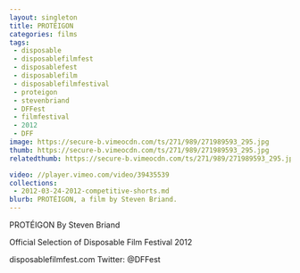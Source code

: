 ```yaml
---
layout: singleton
title: PROTÉIGON
categories: films
tags:
 - disposable
 - disposablefilmfest
 - disposablefest
 - disposablefilm
 - disposablefilmfestival
 - proteigon
 - stevenbriand
 - DFFest
 - filmfestival
 - 2012
 - DFF
image: https://secure-b.vimeocdn.com/ts/271/989/271989593_295.jpg
thumb: https://secure-b.vimeocdn.com/ts/271/989/271989593_295.jpg
relatedthumb: https://secure-b.vimeocdn.com/ts/271/989/271989593_295.jpg

video: //player.vimeo.com/video/39435539
collections:
 - 2012-03-24-2012-competitive-shorts.md
blurb: PROTÉIGON, a film by Steven Briand.
---
```


PROTÉIGON
By Steven Briand

Official Selection of Disposable Film Festival 2012

disposablefilmfest.com
Twitter: @DFFest